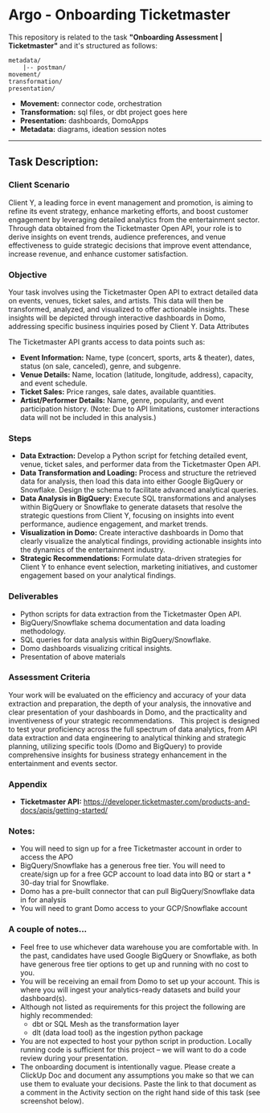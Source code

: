 # Argo - Onboarding Ticketmaster

This repository is related to the task **"Onboarding Assessment | Ticketmaster"** and it's structured as follows:

```
metadata/
    |-- postman/
movement/
transformation/
presentation/
```
* **Movement:** connector code, orchestration
* **Transformation:** sql files, or dbt project goes here
* **Presentation:** dashboards, DomoApps
* **Metadata:** diagrams, ideation session notes

---

## Task Description:

### Client Scenario
Client Y, a leading force in event management and promotion, is aiming to refine its event strategy, enhance marketing efforts, and boost customer engagement by leveraging detailed analytics from the entertainment sector. Through data obtained from the Ticketmaster Open API, your role is to derive insights on event trends, audience preferences, and venue effectiveness to guide strategic decisions that improve event attendance, increase revenue, and enhance customer satisfaction.

### Objective
Your task involves using the Ticketmaster Open API to extract detailed data on events, venues, ticket sales, and artists. This data will then be transformed, analyzed, and visualized to offer actionable insights. These insights will be depicted through interactive dashboards in Domo, addressing specific business inquiries posed by Client Y.
Data Attributes

The Ticketmaster API grants access to data points such as:
 
* **Event Information:** Name, type (concert, sports, arts & theater), dates, status (on sale, canceled), genre, and subgenre.
* **Venue Details:** Name, location (latitude, longitude, address), capacity, and event schedule.
* **Ticket Sales:** Price ranges, sale dates, available quantities.
* **Artist/Performer Details:** Name, genre, popularity, and event participation history.
(Note: Due to API limitations, customer interactions data will not be included in this analysis.)
 
### Steps
* **Data Extraction:** Develop a Python script for fetching detailed event, venue, ticket sales, and performer data from the Ticketmaster Open API.
* **Data Transformation and Loading:** Process and structure the retrieved data for analysis, then load this data into either Google BigQuery or Snowflake. Design the schema to facilitate advanced analytical queries.
* **Data Analysis in BigQuery:** Execute SQL transformations and analyses within BigQuery or Snowflake to generate datasets that resolve the strategic questions from Client Y, focusing on insights into event performance, audience engagement, and market trends.
* **Visualization in Domo:** Create interactive dashboards in Domo that clearly visualize the analytical findings, providing actionable insights into the dynamics of the entertainment industry.
* **Strategic Recommendations:** Formulate data-driven strategies for Client Y to enhance event selection, marketing initiatives, and customer engagement based on your analytical findings.

### Deliverables
* Python scripts for data extraction from the Ticketmaster Open API.
* BigQuery/Snowflake schema documentation and data loading methodology.
* SQL queries for data analysis within BigQuery/Snowflake.
* Domo dashboards visualizing critical insights.
* Presentation of above materials

### Assessment Criteria
Your work will be evaluated on the efficiency and accuracy of your data extraction and preparation, the depth of your analysis, the innovative and clear presentation of your dashboards in Domo, and the practicality and inventiveness of your strategic recommendations.
 
This project is designed to test your proficiency across the full spectrum of data analytics, from API data extraction and data engineering to analytical thinking and strategic planning, utilizing specific tools (Domo and BigQuery) to provide comprehensive insights for business strategy enhancement in the entertainment and events sector.

### Appendix
* **Ticketmaster API:** https://developer.ticketmaster.com/products-and-docs/apis/getting-started/

### Notes:
* You will need to sign up for a free Ticketmaster account in order to access the APO
* BigQuery/Snowflake has a generous free tier. You will need to create/sign up for a free GCP account to load data into BQ or start a * 30-day trial for Snowflake.
* Domo has a pre-built connector that can pull BigQuery/Snowflake data in for analysis
* You will need to grant Domo access to your GCP/Snowflake account

### A couple of notes...
* Feel free to use whichever data warehouse you are comfortable with. In the past, candidates have used Google BigQuery or Snowflake, as both have generous free tier options to get up and running with no cost to you.
* You will be receiving an email from Domo to set up your account. This is where you will ingest your analytics-ready datasets and build your dashboard(s).
* Although not listed as requirements for this project the following are highly recommended:
    * dbt or SQL Mesh as the transformation layer
    * dlt (data load tool) as the ingestion python package
* You are not expected to host your python script in production. Locally running code is sufficient for this project – we will want to do a code review during your presentation.
* The onboarding document is intentionally vague. Please create a ClickUp Doc and document any assumptions you make so that we can use them to evaluate your decisions. Paste the link to that document as a comment in the Activity section on the right hand side of this task (see screenshot below).
